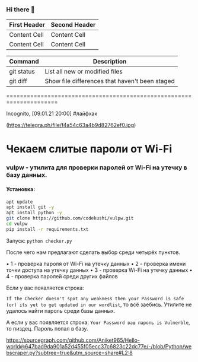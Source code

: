 ### Hi there 👋

<!--
**zig-i2p/zig-i2p** is a ✨ _special_ ✨ repository because its `README.md` (this file) appears on your GitHub profile.

Here are some ideas to get you started:

- 🔭 I’m currently working on ...
- 🌱 I’m currently learning ...
- 👯 I’m looking to collaborate on ...
- 🤔 I’m looking for help with ...
- 💬 Ask me about ...
- 📫 How to reach me: ...
- 😄 Pronouns: ...
- ⚡ Fun fact: ...
-->
| First Header  | Second Header |
| ------------- | ------------- |
| Content Cell  | Content Cell  |
| Content Cell  | Content Cell  |




| Command | Description |
| --- | --- |
| git status | List all new or modified files |
| git diff | Show file differences that haven't been staged |

=====================================================================

Incognito, [09.01.21 20:00]
#лайфхак 

   (https://telegra.ph/file/f4a54c63a4b9d82762ef0.jpg)
   # Чекаем слитые пароли от Wi-Fi

### vulpw - утилита для проверки паролей от Wi-Fi на утечку в базу данных.

#### Установка:


```sh
apt update
apt install git -y
apt install python -y
git clone https://github.com/codekushi/vulpw.git
cd vulpw
pip install -r requirements.txt
```
Запуск:
`python checker.py`

После чего нам предлагают сделать выбор среди четырёх пунктов.

• 1 - проверка пароля от Wi-Fi на утечку данных
• 2 - проверка имени точки доступа на утечку данных
• 3 - проверка Wi-Fi на утечку данных
• 4 - проверка паролей среди других файлов

Если у вас появляется строка:

`If the Checker doesn't spot any weakness then your Password is safe (or) its yet to get updated in our wordlist`, то всё заебись. Утилите не удалось найти пароль среди базы данных.

А если у вас появляется строка:
`Your Password ваш пароль is Vulnerble`, то пиздец. Пароль попал в базу.


https://sourcegraph.com/github.com/Aniket965/Hello-world@647bad9da901a52d455f05ecc37c6823c22dc77e/-/blob/Python/webscraper.py?subtree=true&utm_source=share#L2:8
